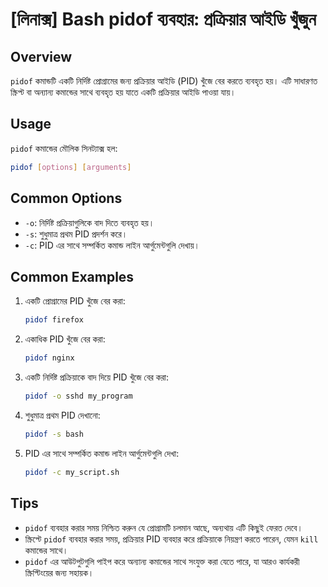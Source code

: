 # [লিনাক্স] Bash pidof ব্যবহার: প্রক্রিয়ার আইডি খুঁজুন

## Overview
`pidof` কমান্ডটি একটি নির্দিষ্ট প্রোগ্রামের জন্য প্রক্রিয়ার আইডি (PID) খুঁজে বের করতে ব্যবহৃত হয়। এটি সাধারণত স্ক্রিপ্ট বা অন্যান্য কমান্ডের সাথে ব্যবহৃত হয় যাতে একটি প্রক্রিয়ার আইডি পাওয়া যায়।

## Usage
`pidof` কমান্ডের মৌলিক সিনট্যাক্স হল:

```bash
pidof [options] [arguments]
```

## Common Options
- `-o`: নির্দিষ্ট প্রক্রিয়াগুলিকে বাদ দিতে ব্যবহৃত হয়।
- `-s`: শুধুমাত্র প্রথম PID প্রদর্শন করে।
- `-c`: PID এর সাথে সম্পর্কিত কমান্ড লাইন আর্গুমেন্টগুলি দেখায়।

## Common Examples
1. একটি প্রোগ্রামের PID খুঁজে বের করা:
   ```bash
   pidof firefox
   ```

2. একাধিক PID খুঁজে বের করা:
   ```bash
   pidof nginx
   ```

3. একটি নির্দিষ্ট প্রক্রিয়াকে বাদ দিয়ে PID খুঁজে বের করা:
   ```bash
   pidof -o sshd my_program
   ```

4. শুধুমাত্র প্রথম PID দেখানো:
   ```bash
   pidof -s bash
   ```

5. PID এর সাথে সম্পর্কিত কমান্ড লাইন আর্গুমেন্টগুলি দেখা:
   ```bash
   pidof -c my_script.sh
   ```

## Tips
- `pidof` ব্যবহার করার সময় নিশ্চিত করুন যে প্রোগ্রামটি চলমান আছে, অন্যথায় এটি কিছুই ফেরত দেবে।
- স্ক্রিপ্টে `pidof` ব্যবহার করার সময়, প্রক্রিয়ার PID ব্যবহার করে প্রক্রিয়াকে নিয়ন্ত্রণ করতে পারেন, যেমন `kill` কমান্ডের সাথে।
- `pidof` এর আউটপুটগুলি পাইপ করে অন্যান্য কমান্ডের সাথে সংযুক্ত করা যেতে পারে, যা আরও কার্যকরী স্ক্রিপ্টিংয়ের জন্য সহায়ক।